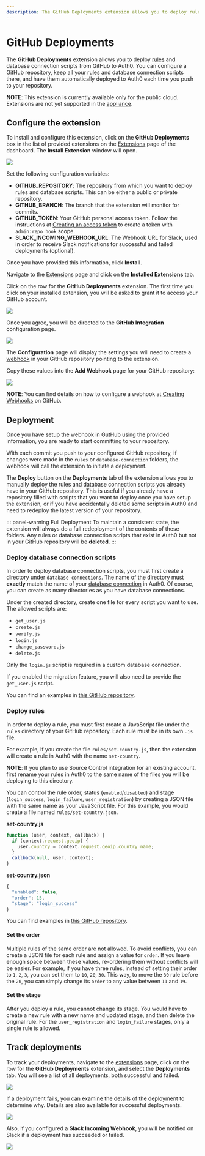 ```yaml
---
description: The GitHub Deployments extension allows you to deploy rules and database connection scripts from GitHub to Auth0. 
---
```


# GitHub Deployments

The **GitHub Deployments** extension allows you to deploy [rules](/rules) and database connection scripts from GitHub to Auth0. You can configure a GitHub repository, keep all your rules and database connection scripts there, and have them automatically deployed to Auth0 each time you push to your repository.

__NOTE__: This extension is currently available only for the public cloud. Extensions are not yet supported in the [appliance](/appliance).

## Configure the extension

To install and configure this extension, click on the __GitHub Deployments__ box in the list of provided extensions on the [Extensions](${uiURL}/#/extensions) page of the dashboard. The __Install Extension__ window will open.

![](/media/articles/extensions/github-deploy/install-extension.png)

Set the following configuration variables:

- **GITHUB_REPOSITORY**: The repository from which you want to deploy rules and database scripts. This can be either a public or private repository. 
- **GITHUB_BRANCH**: The branch that the extension will monitor for commits.
- **GITHUB_TOKEN**: Your GitHub personal access token. Follow the instructions at [Creating an access token](https://help.github.com/articles/creating-an-access-token-for-command-line-use/#creating-a-token) to create a token with `admin:repo_hook` scope.
- **SLACK_INCOMING_WEBHOOK_URL**: The Webhook URL for Slack, used in order to receive Slack notifications for successful and failed deployments (optional).

Once you have provided this information, click **Install**.

Navigate to the [Extensions](${uiURL}/#/extensions) page and click on the __Installed Extensions__ tab. 

Click on the row for the __GitHub Deployments__ extension. The first time you click on your installed extension, you will be asked to grant it to access your GitHub account. 

![](/media/articles/extensions/github-deploy/grant-access.png)

Once you agree, you will be directed to the __GitHub Integration__ configuration page.

![](/media/articles/extensions/github-deploy/configure-extension.png)

The __Configuration__ page will display the settings you will need to create a [webhook](https://developer.github.com/webhooks/) in your GitHub repository pointing to the extension. 

Copy these values into the **Add Webhook** page for your GitHub repository:

![](/media/articles/extensions/github-deploy/add-webhook.png)

**NOTE**: You can find details on how to configure a webhook at [Creating Webhooks](https://developer.github.com/webhooks/creating/) on GitHub.

## Deployment

Once you have setup the webhook in GutHub using the provided information, you are ready to start committing to your repository. 

With each commit you push to your configured GitHub repository, if changes were made in the `rules` or `database-connection` folders, the webhook will call the extension to initiate a deployment. 

The __Deploy__ button on the **Deployments** tab of the  extension allows you to manually deploy the rules and database connection scripts you already have in your GitHub repository. This is useful if you already have a repository filled with scripts that you want to deploy once you have setup the extension, or if you have accidentally deleted some scripts in Auth0 and need to redeploy the latest version of your repository.

::: panel-warning Full Deployment
To maintain a consistent state, the extension will always do a full redeployment of the contents of these folders. Any rules or database connection scripts that exist in Auth0 but not in your GitHub repository will be __deleted__.
:::

### Deploy database connection scripts

In order to deploy database connection scripts, you must first create a directory under `database-connections`. The name of the directory must __exactly__ match the name of your [database connection](${uiURL}/#/connections/database) in Auth0. Of course, you can create as many directories as you have database connections.

Under the created directory, create one file for every script you want to use. The allowed scripts are:

- `get_user.js`
- `create.js`
- `verify.js`
- `login.js`
- `change_password.js`
- `delete.js`

Only the `login.js` script is required in a custom database connection. 

If you enabled the migration feature, you will also need to provide the `get_user.js` script.

You can find an examples in [this GitHub repository](https://github.com/auth0-samples/github-source-control-integration/tree/master/database-connections/my-custom-db).

### Deploy rules

In order to deploy a rule, you must first create a JavaScript file under the `rules` directory of your GitHub repository. Each rule must be in its own `.js` file. 

For example, if you create the file `rules/set-country.js`, then the extension will create a rule in Auth0 with the name `set-country`. 

__NOTE__: If you plan to use Source Control integration for an existing account, first rename your rules in Auth0 to the same name of the files you will be deploying to this directory.

You can control the rule order, status (`enabled`/`disabled`) and stage (`login_success`, `login_failure`, `user_registration`) by creating a JSON file with the same name as your JavaScript file. For this example, you would create a file named `rules/set-country.json`.

__set-country.js__
```javascript
function (user, context, callback) {
  if (context.request.geoip) {
    user.country = context.request.geoip.country_name;
  }
  callback(null, user, context);
}
```

__set-country.json__
```javascript
{
  "enabled": false,
  "order": 15,
  "stage": "login_success"
}
```

You can find examples in [this GitHub repository](https://github.com/auth0-samples/github-source-control-integration/tree/master/rules).

#### Set the order

Multiple rules of the same order are not allowed. To avoid conflicts, you can create a JSON file for each rule and assign a value for `order`. If you leave enough space between these values, re-ordering them without conflicts will be easier. For example, if you have three rules, instead of setting their order to `1`, `2`, `3`, you can set them to `10`, `20`, `30`. This way, to move the `30` rule before the `20`, you can simply change its `order` to any value between `11` and `19`.

#### Set the stage

After you deploy a rule, you cannot change its stage. You would have to create a new rule with a new name and updated stage, and then delete the original rule. For the `user_registration` and `login_failure` stages, only a single rule is allowed.

## Track deployments

To track your deployments, navigate to the [extensions](${uiURL}/#/extensions) page, click on the row for the __GitHub Deployments__ extension, and select the __Deployments__ tab. You will see a list of all deployments, both successful and failed.

![](/media/articles/extensions/github-deploy/deployments-overview.png)

If a deployment fails, you can examine the details of the deployment to determine why. Details are also available for successful deployments.

![](/media/articles/extensions/github-deploy/deployment-log.png)

Also, if you configured a **Slack Incoming Webhook**, you will be notified on Slack if a deployment has succeeded or failed.

![](/media/articles/extensions/github-deploy/slack-messages.png)


